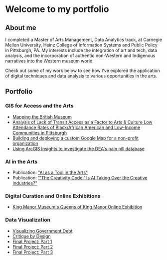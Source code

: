 # Welcome to my portfolio

## About me

I completed a Master of Arts Management, Data Analytics track, at Carnegie Mellon University, Heinz College of Information Systems and Public Policy in Pittsburgh, PA. My interests include the integration of art and tech, data analysis, and the incorporation of authentic non-Western and Indigenous narratives into the Western museum world.

Check out some of my work below to see how I've explored the application of digital techniques and data analysis to various opportunities in the arts.


## Portfolio

### GIS for Access and the Arts

 - [Mapping the British Museum](mappingthebritishmuseum.md)
 - [Analysis of Lack of Transit Access as a Factor to Arts & Culture Low Attendance Rates of Black/African American and Low-Income Communities in Pittsburgh](project1.md)
 - [Building and deploying a custom Google Map for a non-profit organization](assignment1.md)
 - [Using ArcGIS Insights to investigate the DEA's pain pill database](DEApainpilldatabase.md)

### AI in the Arts
 - Publication: ["AI as a Tool in the Arts"](https://amt-lab.org/blog/2020/1/ai-as-a-tool-in-the-arts?rq=Jamila)
 - Publication: ["'The Creativity Code:' Is AI Taking Over the Creative Industries?"](https://amt-lab.org/reviews/2019/11/the-creativity-code-is-ai-taking-over-creative-industries?rq=Jamila)

### Digital Curation and Online Exhibitions
- [King Manor Museum's Queens of King Manor Online Exhibition](https://www.kingmanor.org/queens-of-king-manor)


### Data Visualization
 - [Visualizing Government Debt](dataviz2.md)
 - [Critique by Design](dataviz3&4.md)
 - [Final Project: Part 1](finalpart1.md)
 - [Final Project: Part 2](finalpart2.md)
 - [Final Project: Part 3](finalpart3.md)

